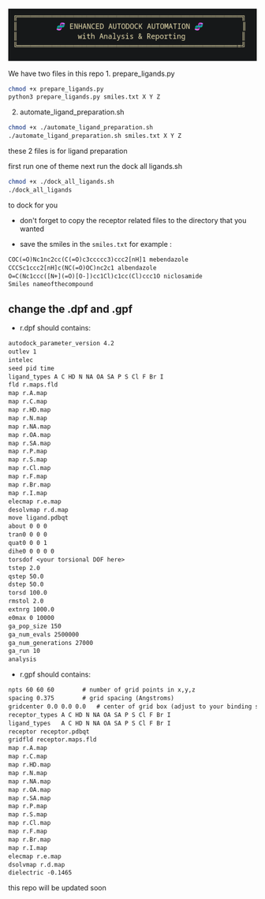 
<p align="center">
  <img src="./image.png"/>
</p>
We have two files in this repo 
1. prepare_ligands.py 

```bash
chmod +x prepare_ligands.py
python3 prepare_ligands.py smiles.txt X Y Z
```

2. automate_ligand_preparation.sh
```bash
chmod +x ./automate_ligand_preparation.sh
./automate_ligand_preparation.sh smiles.txt X Y Z
```
these 2 files is for ligand preparation

first run one of theme 
next run the dock all ligands.sh
```bash
chmod +x ./dock_all_ligands.sh
./dock_all_ligands
```
to dock for you 

- don't forget to copy the receptor related files to the directory that you wanted

- save the smiles in the `smiles.txt`
    for example :
```txt
COC(=O)Nc1nc2cc(C(=O)c3ccccc3)ccc2[nH]1 mebendazole
CCCSc1ccc2[nH]c(NC(=O)OC)nc2c1 albendazole
O=C(Nc1ccc([N+](=O)[O-])cc1Cl)c1cc(Cl)ccc1O niclosamide
Smiles nameofthecompound
```

## change the .dpf and .gpf
- r.dpf should contains:
```txt
autodock_parameter_version 4.2
outlev 1
intelec
seed pid time
ligand_types A C HD N NA OA SA P S Cl F Br I
fld r.maps.fld
map r.A.map
map r.C.map
map r.HD.map
map r.N.map
map r.NA.map
map r.OA.map
map r.SA.map
map r.P.map
map r.S.map
map r.Cl.map
map r.F.map
map r.Br.map
map r.I.map
elecmap r.e.map
desolvmap r.d.map
move ligand.pdbqt
about 0 0 0
tran0 0 0 0
quat0 0 0 1
dihe0 0 0 0 0
torsdof <your torsional DOF here>
tstep 2.0
qstep 50.0
dstep 50.0
torsd 100.0
rmstol 2.0
extnrg 1000.0
e0max 0 10000
ga_pop_size 150
ga_num_evals 2500000
ga_num_generations 27000
ga_run 10
analysis
```

- r.gpf should contains:
```txt
npts 60 60 60        # number of grid points in x,y,z
spacing 0.375        # grid spacing (Angstroms)
gridcenter 0.0 0.0 0.0   # center of grid box (adjust to your binding site)
receptor_types A C HD N NA OA SA P S Cl F Br I
ligand_types   A C HD N NA OA SA P S Cl F Br I
receptor receptor.pdbqt
gridfld receptor.maps.fld
map r.A.map
map r.C.map
map r.HD.map
map r.N.map
map r.NA.map
map r.OA.map
map r.SA.map
map r.P.map
map r.S.map
map r.Cl.map
map r.F.map
map r.Br.map
map r.I.map
elecmap r.e.map
dsolvmap r.d.map
dielectric -0.1465
```
this repo will be updated soon 